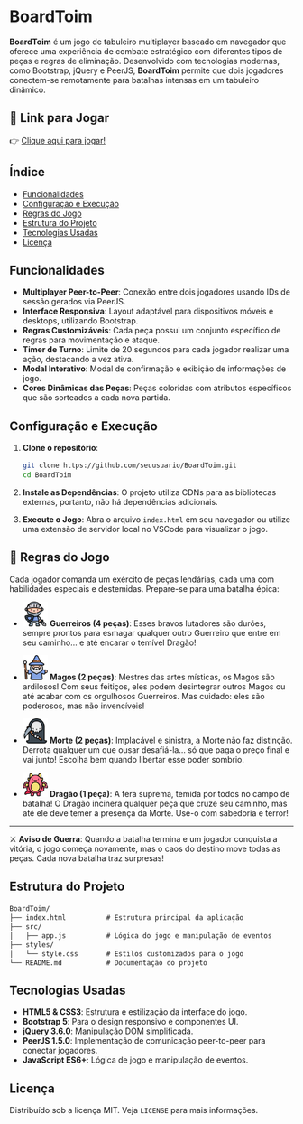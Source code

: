 
# BoardToim

**BoardToim** é um jogo de tabuleiro multiplayer baseado em navegador que oferece uma experiência de combate estratégico com diferentes tipos de peças e regras de eliminação. Desenvolvido com tecnologias modernas, como Bootstrap, jQuery e PeerJS, **BoardToim** permite que dois jogadores conectem-se remotamente para batalhas intensas em um tabuleiro dinâmico.

## 🚀 Link para Jogar

👉 [Clique aqui para jogar!](https://tonicjunior.github.io/BoardToim/)

## Índice

- [Funcionalidades](#funcionalidades)
- [Configuração e Execução](#configuração-e-execução)
- [Regras do Jogo](#regras-do-jogo)
- [Estrutura do Projeto](#estrutura-do-projeto)
- [Tecnologias Usadas](#tecnologias-usadas)
- [Licença](#licença)

## Funcionalidades

- **Multiplayer Peer-to-Peer**: Conexão entre dois jogadores usando IDs de sessão gerados via PeerJS.
- **Interface Responsiva**: Layout adaptável para dispositivos móveis e desktops, utilizando Bootstrap.
- **Regras Customizáveis**: Cada peça possui um conjunto específico de regras para movimentação e ataque.
- **Timer de Turno**: Limite de 20 segundos para cada jogador realizar uma ação, destacando a vez ativa.
- **Modal Interativo**: Modal de confirmação e exibição de informações de jogo.
- **Cores Dinâmicas das Peças**: Peças coloridas com atributos específicos que são sorteados a cada nova partida.

## Configuração e Execução

1. **Clone o repositório**:
   ```bash
   git clone https://github.com/seuusuario/BoardToim.git
   cd BoardToim
   ```

2. **Instale as Dependências**: O projeto utiliza CDNs para as bibliotecas externas, portanto, não há dependências adicionais.

3. **Execute o Jogo**:
   Abra o arquivo `index.html` em seu navegador ou utilize uma extensão de servidor local no VSCode para visualizar o jogo.

## 🏰 Regras do Jogo

Cada jogador comanda um exército de peças lendárias, cada uma com habilidades especiais e destemidas. Prepare-se para uma batalha épica:

- <img src="src/assets/c.png" width="44" alt="Guerreiro"> **Guerreiros (4 peças)**: Esses bravos lutadores são durões, sempre prontos para esmagar qualquer outro Guerreiro que entre em seu caminho... e até encarar o temível Dragão!

- <img src="src/assets/m.png" width="44" alt="Mago"> **Magos (2 peças)**: Mestres das artes místicas, os Magos são ardilosos! Com seus feitiços, eles podem desintegrar outros Magos ou até acabar com os orgulhosos Guerreiros. Mas cuidado: eles são poderosos, mas não invencíveis!

- <img src="src/assets/f.png" width="44" alt="Morte"> **Morte (2 peças)**: Implacável e sinistra, a Morte não faz distinção. Derrota qualquer um que ousar desafiá-la... só que paga o preço final e vai junto! Escolha bem quando libertar esse poder sombrio.

- <img src="src/assets/d.png" width="44" alt="Dragão"> **Dragão (1 peça)**: A fera suprema, temida por todos no campo de batalha! O Dragão incinera qualquer peça que cruze seu caminho, mas até ele deve temer a presença da Morte. Use-o com sabedoria e terror!

---

⚔️ **Aviso de Guerra**: Quando a batalha termina e um jogador conquista a vitória, o jogo começa novamente, mas o caos do destino move todas as peças. Cada nova batalha traz surpresas!


## Estrutura do Projeto

```plaintext
BoardToim/
├── index.html          # Estrutura principal da aplicação
├── src/
│   ├── app.js          # Lógica do jogo e manipulação de eventos
├── styles/
│   └── style.css       # Estilos customizados para o jogo
└── README.md           # Documentação do projeto
```

## Tecnologias Usadas

- **HTML5 & CSS3**: Estrutura e estilização da interface do jogo.
- **Bootstrap 5**: Para o design responsivo e componentes UI.
- **jQuery 3.6.0**: Manipulação DOM simplificada.
- **PeerJS 1.5.0**: Implementação de comunicação peer-to-peer para conectar jogadores.
- **JavaScript ES6+**: Lógica de jogo e manipulação de eventos.

## Licença

Distribuído sob a licença MIT. Veja `LICENSE` para mais informações.
